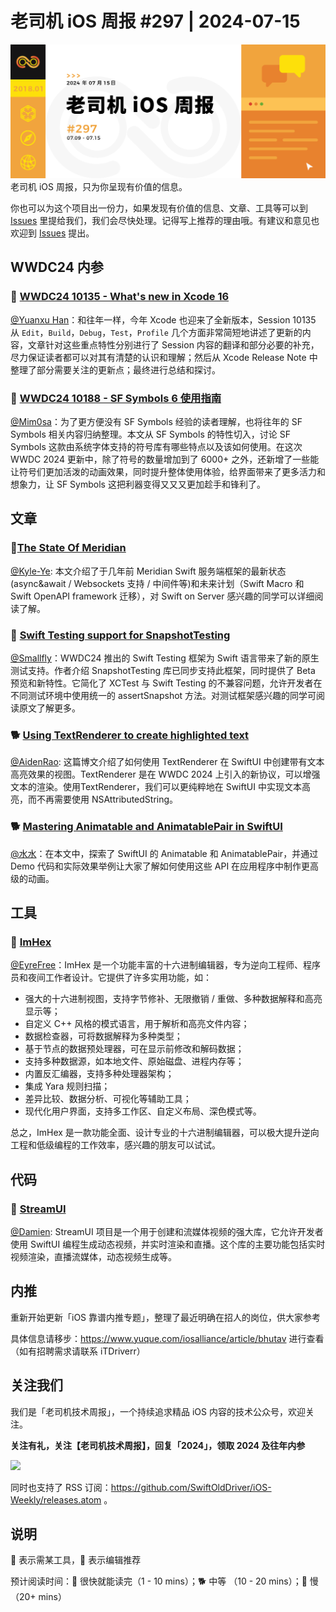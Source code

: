 # 老司机 iOS 周报 #297 | 2024-07-15

![ios-weekly](https://github.com/SwiftOldDriver/iOS-Weekly/blob/master/assets/weekly-header/297.jpg?raw=true)
老司机 iOS 周报，只为你呈现有价值的信息。

你也可以为这个项目出一份力，如果发现有价值的信息、文章、工具等可以到 [Issues](https://github.com/SwiftOldDriver/iOS-Weekly/issues) 里提给我们，我们会尽快处理。记得写上推荐的理由哦。有建议和意见也欢迎到 [Issues](https://github.com/SwiftOldDriver/iOS-Weekly/issues) 提出。

## WWDC24 内参

### 🌟 [WWDC24 10135 - What's new in Xcode 16](https://xiaozhuanlan.com/topic/3658412079)

[@Yuanxu Han](https://github.com/hanyx1992)：和往年一样，今年 Xcode 也迎来了全新版本，Session 10135 从 `Edit`，`Build`，`Debug`，`Test`，`Profile` 几个方面非常简短地讲述了更新的内容，文章针对这些重点特性分别进行了 Session 内容的翻译和部分必要的补充，尽力保证读者都可以对其有清楚的认识和理解；然后从 Xcode Release Note 中整理了部分需要关注的更新点；最终进行总结和探讨。

### 🌟 [WWDC24 10188 - SF Symbols 6 使用指南](https://xiaozhuanlan.com/topic/3691085724)

[@Mim0sa](https://github.com/Mim0sa)：为了更方便没有 SF Symbols 经验的读者理解，也将往年的 SF Symbols 相关内容归纳整理。本文从 SF Symbols 的特性切入，讨论 SF Symbols 这款由系统字体支持的符号库有哪些特点以及该如何使用。在这次 WWDC 2024 更新中，除了符号的数量增加到了 6000+ 之外，还新增了一些能让符号们更加活泼的动画效果，同时提升整体使用体验，给界面带来了更多活力和想象力，让 SF Symbols 这把利器变得又又又更加趁手和锋利了。

## 文章

### 🐎[The State Of Meridian](https://khanlou.com/2024/06/the-state-of-meridian/)

[@Kyle-Ye](https://github.com/Kyle-Ye): 本文介绍了于几年前 Meridian Swift 服务端框架的最新状态(async&await / Websockets 支持 / 中间件等)和未来计划（Swift Macro 和 Swift OpenAPI framework 迁移），对 Swift on Server 感兴趣的同学可以详细阅读了解。

### 🐎 [Swift Testing support for SnapshotTesting](https://www.pointfree.co/blog/posts/146-swift-testing-support-for-snapshottesting)

[@Smallfly](https://github.com/iostalks)：WWDC24 推出的 Swift Testing 框架为 Swift 语言带来了新的原生测试支持。作者介绍 SnapshotTesting 库已同步支持此框架，同时提供了 Beta 预览和新特性。它简化了 XCTest 与 Swift Testing 的不兼容问题，允许开发者在不同测试环境中使用统一的 assertSnapshot 方法。对测试框架感兴趣的同学可阅读原文了解更多。

### 🐕 [Using TextRenderer to create highlighted text](https://alexanderweiss.dev/blog/2024-06-24-using-textrenderer-to-create-highlighted-text)

[@AidenRao](https://weibo.com/AidenRao): 这篇博文介绍了如何使用 TextRenderer 在 SwiftUI 中创建带有文本高亮效果的视图。TextRenderer 是在 WWDC 2024 上引入的新协议，可以增强文本的渲染。使用TextRenderer，我们可以更纯粹地在 SwiftUI 中实现文本高亮，而不再需要使用 NSAttributedString。

### 🐕 [Mastering Animatable and AnimatablePair in SwiftUI](https://digitalbunker.dev/mastering-animatable-and-animatablepair-swiftui/)
[@水水](https://www.xuyanlan.com/categories/iOS/)：在本文中，探索了 SwiftUI 的 Animatable 和 AnimatablePair，并通过 Demo 代码和实际效果举例让大家了解如何使用这些 API 在应用程序中制作更高级的动画。

## 工具

### 🐎 [ImHex](https://github.com/WerWolv/ImHex)

[@EyreFree](https://github.com/EyreFree)：ImHex 是一个功能丰富的十六进制编辑器，专为逆向工程师、程序员和夜间工作者设计。它提供了许多实用功能，如：

- 强大的十六进制视图，支持字节修补、无限撤销 / 重做、多种数据解释和高亮显示等；
- 自定义 C++ 风格的模式语言，用于解析和高亮文件内容；
- 数据检查器，可将数据解释为多种类型；
- 基于节点的数据预处理器，可在显示前修改和解码数据；
- 支持多种数据源，如本地文件、原始磁盘、进程内存等；
- 内置反汇编器，支持多种处理器架构；
- 集成 Yara 规则扫描；
- 差异比较、数据分析、可视化等辅助工具；
- 现代化用户界面，支持多工作区、自定义布局、深色模式等。

总之，ImHex 是一款功能全面、设计专业的十六进制编辑器，可以极大提升逆向工程和低级编程的工作效率，感兴趣的朋友可以试试。

## 代码

### 🐎 [StreamUI](https://github.com/StreamUI/StreamUI)

[@Damien](https://github.com/ZengyiMa): StreamUI 项目是一个用于创建和流媒体视频的强大库，它允许开发者使用 SwiftUI 编程生成动态视频，并实时渲染和直播。这个库的主要功能包括实时视频渲染，直播流媒体，动态视频生成等。

## 内推

重新开始更新「iOS 靠谱内推专题」，整理了最近明确在招人的岗位，供大家参考

具体信息请移步：https://www.yuque.com/iosalliance/article/bhutav 进行查看（如有招聘需求请联系 iTDriverr）

## 关注我们

我们是「老司机技术周报」，一个持续追求精品 iOS 内容的技术公众号，欢迎关注。

**关注有礼，关注【老司机技术周报】，回复「2024」，领取 2024 及往年内参**

![](https://github.com/SwiftOldDriver/iOS-Weekly/blob/master/assets/qrcode_for_wechat.jpg?raw=true)

同时也支持了 RSS 订阅：https://github.com/SwiftOldDriver/iOS-Weekly/releases.atom 。

## 说明

🚧 表示需某工具，🌟 表示编辑推荐

预计阅读时间：🐎 很快就能读完（1 - 10 mins）；🐕 中等 （10 - 20 mins）；🐢 慢（20+ mins）
